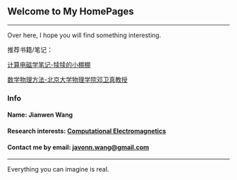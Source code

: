 ## Welcome to My HomePages
---------------------------
Over here, I hope you will find something interesting.



推荐书籍/笔记：

[计算电磁学笔记-犊犊的小棚棚](https://www.jlao.net/emnotes/)

[数学物理方法-北京大学物理学院邓卫真教授](http://jiaxuanli.me/Homepage/physics/2017/12/08/%E6%95%B0%E5%AD%A6%E7%89%A9%E7%90%86%E6%96%B9%E6%B3%95.html)

### Info
#### Name: Jianwen Wang
#### Research interests: [Computational Electromagnetics](https://en.wikipedia.org/wiki/Computational_electromagnetics)
#### Contact me by email: javonn.wang@gmail.com
---
Everything you can imagine is real.
